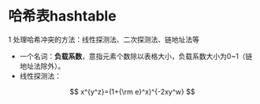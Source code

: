 # 哈希表hashtable

1 处理哈希冲突的方法：线性探测法、二次探测法、链地址法等

* 一个名词：**负载系数**，意指元素个数除以表格大小，负载系数大小为0~1（链地址法除外）。
* 线性探测法：

<script type="text/javascript" src="http://cdn.mathjax.org/mathjax/latest/MathJax.js?config=default"></script>
$$ x^{y^z}=(1+{\rm e}^x)^{-2xy^w} $$
